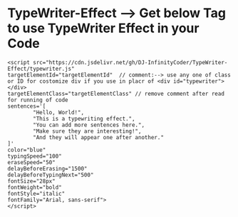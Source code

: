 # TypeWriter-Effect --> Get below Tag to use TypeWriter Effect in your Code </hr>
 
	
	<script src="https://cdn.jsdelivr.net/gh/DJ-InfinityCoder/TypeWriter-Effect/typewriter.js" 
    targetElementId="targetElementId"  // comment:--> use any one of class or ID for costomize div if you use in placr of <div id="typewriter"></div>
    targetElementClass="targetElementClass" // remove comment after read for running of code 
    sentences='[
            "Hello, World!",
            "This is a typewriting effect.",
            "You can add more sentences here.",
            "Make sure they are interesting!",
            "And they will appear one after another."
    ]' 
    color="blue" 
    typingSpeed="100" 
    eraseSpeed="50" 
    delayBeforeErasing="1500" 
    delayBeforeTypingNext="500"
    fontSize="28px" 
    fontWeight="bold" 
    fontStyle="italic" 
    fontFamily="Arial, sans-serif">
    </script>
				
